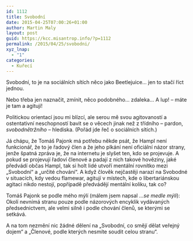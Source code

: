 ```yaml
---
id: 1112
title: Svobodní
date: 2015-04-25T07:00:26+01:00
author: Martin Maly
layout: post
guid: https://kcc.misantrop.info/?p=1112
permalink: /2015/04/25/svobodni/
xyz_lnap:
  - "1"
categories:
  - Kuřecí
---
```

Svobodní, to je na sociálních sítích něco jako Beetlejuice&#8230; jen to stačí říct jednou.

Nebo třeba jen naznačit, zmínit, něco podobného&#8230; zdaleka&#8230; A lup! &#8211; máte je tam a agitují!

Politickou orientací jsou mi blízcí, ale serou mě svou agitovaností a ostentativní neschopností bavit se o věcech jinak než z třídního &#8211; pardon, _svobodnětržního_ &#8211; hlediska. (Pořád jde řeč o sociálních sítích.)

Já chápu, že Tomáš Pajonk má potřebu někde psát, že Hampl není funkcionář, že to je řadový člen a že jeho plkání není oficiální názor strany, jenže špatná zpráva je, že na internetu je slyšet ten, kdo se projevuje. A pokud se projevují řadoví členové a padají z nich takové hověziny, jaké předvádí občas Hampl, tak si holt lidé utvoří mentální rovnítko mezi &#8222;Svobodní&#8220; a &#8222;určité chování&#8220;. A když člověk nejčastěji narazí na Svobodné v situacích, kdy vedou flamewar, agitují v místech, kde o libertariánskou agitaci nikdo nestojí, popřípadě předvádějí mentální koliku, tak co?

Tomáš Pajonk se podle mého mýlí (málem jsem napsal _&#8230;se medle mýlí_): Okolí nevnímá stranu pouze podle názorových encyklik vydávaných předsednictvem, ale velmi silně i podle chování členů, se kterými se setkává.

A na tom nezmění nic žádné dělení na &#8222;Svobodní, co smějí dělat veřejný dojem&#8220; a &#8222;Členové, podle kterých nesmíte soudit celou stranu&#8220;.